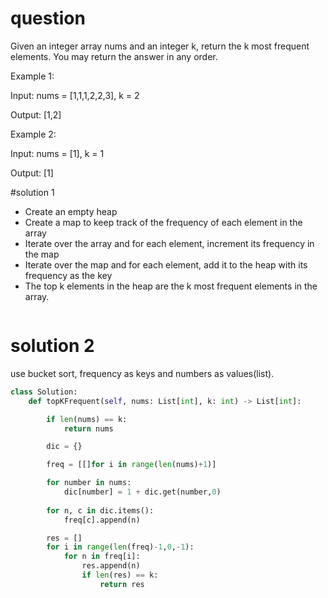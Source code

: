 # question
Given an integer array nums and an integer k, return the k most frequent elements. You may return the answer in any order.

Example 1:

Input: nums = [1,1,1,2,2,3], k = 2

Output: [1,2]

Example 2:

Input: nums = [1], k = 1

Output: [1]

#solution 1
- Create an empty heap
- Create a map to keep track of the frequency of each element in the array
- Iterate over the array and for each element, increment its frequency in the map
- Iterate over the map and for each element, add it to the heap with its frequency as the key
- The top k elements in the heap are the k most frequent elements in the array.
```
```

# solution 2
use bucket sort, frequency as keys and numbers as values(list).
```python
class Solution:
    def topKFrequent(self, nums: List[int], k: int) -> List[int]:

        if len(nums) == k:
            return nums

        dic = {}

        freq = [[]for i in range(len(nums)+1)]

        for number in nums:
            dic[number] = 1 + dic.get(number,0)
        
        for n, c in dic.items():
            freq[c].append(n)

        res = []
        for i in range(len(freq)-1,0,-1):
            for n in freq[i]:
                res.append(n)
                if len(res) == k:
                    return res 
```
